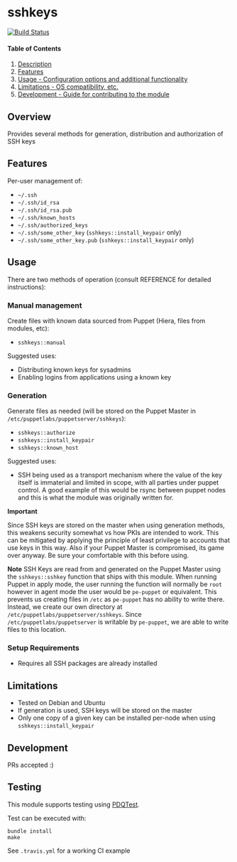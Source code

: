 # sshkeys
[![Build Status](https://travis-ci.org/GeoffWilliams/sshkeys.svg)](https://travis-ci.org/GeoffWilliams/sshkeys)

#### Table of Contents

1. [Description](#description)
1. [Features](#features)
1. [Usage - Configuration options and additional functionality](#usage)
1. [Limitations - OS compatibility, etc.](#limitations)
1. [Development - Guide for contributing to the module](#development)

## Overview

Provides several methods for generation, distribution and authorization of SSH keys

## Features
Per-user management of:
* `~/.ssh`
* `~/.ssh/id_rsa`
* `~/.ssh/id_rsa.pub`
* `~/.ssh/known_hosts`
* `~/.ssh/authorized_keys`
* `~/.ssh/some_other_key` (`sshkeys::install_keypair` only)
* `~/.ssh/some_other_key.pub` (`sshkeys::install_keypair` only)

## Usage
There are two methods of operation (consult REFERENCE for detailed instructions):

### Manual management
Create files with known data sourced from Puppet (Hiera, files from modules, etc):
* `sshkeys::manual`

Suggested uses:
* Distributing known keys for sysadmins
* Enabling logins from applications using a known key

### Generation
Generate files as needed (will be stored on the Puppet Master in `/etc/puppetlabs/puppetserver/sshkeys`):
* `sshkeys::authorize`
* `sshkeys::install_keypair`
* `sshkeys::known_host`

Suggested uses:
* SSH being used as a transport mechanism where the value of the key itself is
  immaterial and limited in scope, with all parties under puppet control. A
  good example of this would be rsync between puppet nodes and this is what the
  module was originally written for.
  
**Important**

Since SSH keys are stored on the master when using generation methods, this 
weakens security somewhat vs how PKIs are intended to work.  This can be 
mitigated by applying the principle of least privilege to accounts that use 
keys in this way.  Also if your Puppet Master is compromised, its game over 
anyway. Be sure your comfortable with this before using.

**Note**
SSH Keys are read from and generated on the Puppet Master using the 
`sshkeys::sshkey` function that ships with this module. When running
Puppet in apply mode, the user running the function will normally be `root`
however in agent mode the user would be `pe-puppet` or equivalent. This
prevents us creating files in `/etc` as `pe-puppet` has no ability to
write there. Instead, we create our own directory at 
`/etc/puppetlabs/puppetserver/sshkeys`. Since `/etc/puppetlabs/puppetserver`
is writable by `pe-puppet`, we are able to write files to this location.

### Setup Requirements

* Requires all SSH packages are already installed


## Limitations

* Tested on Debian and Ubuntu
* If generation is used, SSH keys will be stored on the master
* Only one copy of a given key can be installed per-node when using `sshkeys::install_keypair`

## Development

PRs accepted :)

## Testing
This module supports testing using [PDQTest](https://github.com/declarativesystems/pdqtest).


Test can be executed with:

```
bundle install
make
```

See `.travis.yml` for a working CI example
